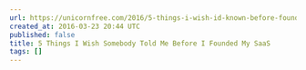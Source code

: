 ```yaml
---
url: https://unicornfree.com/2016/5-things-i-wish-id-known-before-founding-saas
created_at: 2016-03-23 20:44 UTC
published: false
title: 5 Things I Wish Somebody Told Me Before I Founded My SaaS
tags: []
---
```



